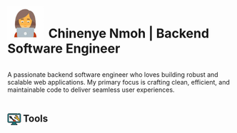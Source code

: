<h1 style="display: inline-block; vertical-align: text-center;">
    <img src="image-1.png" alt="Image 1" height="80" width="80" style="vertical-align: text-bottom; margin-right: 5px;">
    Chinenye Nmoh | Backend Software Engineer
</h1>

<p>A passionate backend software engineer who loves building robust and scalable web applications. My primary focus is crafting clean, efficient, and maintainable code to deliver seamless user experiences.</p>

<h2 style="display: inline-block; margin-bottom: 0px;">
    <img src="image-2.png" alt="Image 2" height="30" width="30" style="vertical-align: middle;">
    Tools
</h2>
